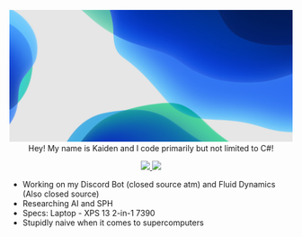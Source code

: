 <p align="center">
  <img src="img.jpg" />
  Hey! My name is Kaiden and I code primarily but not limited to C#!
  </br>
  <p align="center">
	<a href="https://www.discord.gg/dHkVBpR">
	  <img src="https://img.shields.io/badge/Join%20Our%20Discord-7289DA?logoColor=white&logo=discord&style=for-the-badge&&logoWidth=30" />
	</a>
	<a href="https://www.youtube.com/channel/UCB-htZHfX0T9dQlvPuy753Q">
	  <img src="https://img.shields.io/badge/Subscribe%20To%20My%20YouTube-ff0000?logoColor=white&logo=youtube&style=for-the-badge&&logoWidth=30" />
	</a>
  </p>
</p>

- Working on my Discord Bot (closed source atm) and Fluid Dynamics (Also closed source)
- Researching AI and SPH
- Specs: Laptop - XPS 13 2-in-1 7390
- Stupidly naive when it comes to supercomputers